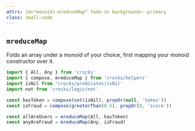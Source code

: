 ```yaml
---
attrs: id="monoids-mreduceMap" fade-in background=--primary
class: small-code
---
```

## `mreduceMap`

Folds an array under a monoid of your choice, first 
mapping your monoid constructor over it.

```js
import { All, Any } from 'crocks'
import { compose, mreduceMap } from 'crocks/helpers'
import isNil from 'crocks/predicates/isNil'
import not from 'crocks/logic/not'

const hasToken = compose(not(isNil), propOr(null, 'token'))
const isFraud = compose(greaterThan(0.5), propOr(0, 'score'))

const allAreUsers = mreduceMap(All, hasToken)
const anyAreFraud = mreduceMap(Any, isFraud)
```

